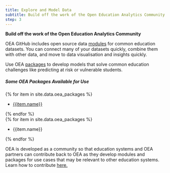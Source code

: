 ```yaml
---
title: Explore and Model Data
subtitle: Build off the work of the Open Education Analytics Community
step: 3
---
```

**Build off the work of the Open Education Analytics Community**

OEA GitHub includes open source data <a href="https://github.com/microsoft/OpenEduAnalytics/tree/main/modules" target="_blank">modules</a> for common education datasets. You can connect many of your datasets quickly, combine them with other data, and move to data visualisation and insights quickly.

Use OEA <a href="https://github.com/microsoft/OpenEduAnalytics/tree/main/packages" target="_blank">packages</a> to develop models that solve common education challenges like predicting at risk or vulnerable students.

<div class="container-wrapper-blue py-5 my-4">
  <div class="row justify-content-center text-center">
        <div class="col-sm-6 col-md-5 col-lg-6 col-xl-6 col-10">
            <h5>Some OEA Packages Available for Use</h5>
        </div>
   </div>
 <div class="row justify-content-center my-4 m">
        {% for item in site.data.oea_packages %}
         <div class="col-11 col-md-5 col-sm-8 col-lg-3 col-xl-3 g-lg-0 g-xl-3 mt-3 mx-3">
             <a href="{{item.url}}" target="_blank">
             <div class="card card-with-hover h-100">
                              <div class="card-body text-center my-auto d-flex">
                                  <ul class="list-unstyled m-0 d-flex">
                                      <li class="align-self-center">
                                          <p class="m-0">{{item.name}}</p>
                                      </li>
                                  </ul>
                              </div>
                          </div>
             </a>
         </div>
        {% endfor %}
   </div>
   <div class="row justify-content-center my-4 m d-none">
           {% for item in site.data.oea_packages %}
            <div class="col-11 col-md-5 col-sm-8 col-lg-3 col-xl-3 g-lg-0 g-xl-3 mt-3 mx-3">
                <div class="card h-100">
                                 <div class="card-body text-center my-auto d-flex">
                                     <ul class="list-unstyled m-0 d-flex">
                                         <li class="align-self-center">
                                             <p class="m-0">{{item.name}}</p>
                                         </li>
                                     </ul>
                                 </div>
                </div>
            </div>
           {% endfor %}
      </div>
</div>


OEA is developed as a community so that education systems and OEA partners can contribute back to OEA as they develop modules and packages for use cases that may be relevant to other education systems. Learn how to contribute <a href="https://github.com/microsoft/OpenEduAnalytics/blob/main/docs/license/CONTRIBUTING.md">here.</a>
